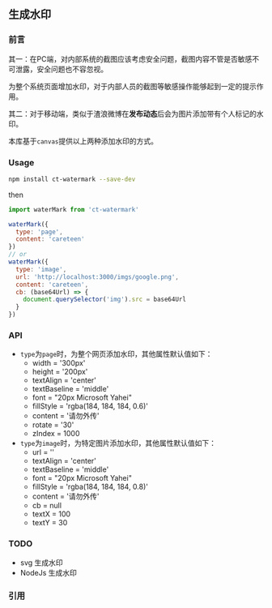 ## 生成水印

### 前言

其一：在PC端，对内部系统的截图应该考虑安全问题，截图内容不管是否敏感不可泄露，安全问题也不容忽视。

为整个系统页面增加水印，对于内部人员的截图等敏感操作能够起到一定的提示作用。

其二：对于移动端，类似于渣浪微博在**发布动态**后会为图片添加带有个人标记的水印。

本库基于`canvas`提供以上两种添加水印的方式。

### Usage

```bash
npm install ct-watermark --save-dev
```
then
```js
import waterMark from 'ct-watermark'

waterMark({
  type: 'page',
  content: 'careteen'
})
// or
waterMark({
  type: 'image',
  url: 'http://localhost:3000/imgs/google.png',
  content: 'careteen',
  cb: (base64Url) => {
    document.querySelector('img').src = base64Url
  }
})
```

### API

- `type`为`page`时，为整个网页添加水印，其他属性默认值如下：
  - width = '300px'
  - height = '200px'
  - textAlign = 'center'
  - textBaseline = 'middle'
  - font = "20px Microsoft Yahei"
  - fillStyle = 'rgba(184, 184, 184, 0.6)'
  - content = '请勿外传'
  - rotate = '30'
  - zIndex = 1000
- `type`为`image`时，为特定图片添加水印，其他属性默认值如下：
  - url = ''
  - textAlign = 'center'
  - textBaseline = 'middle'
  - font = "20px Microsoft Yahei"
  - fillStyle = 'rgba(184, 184, 184, 0.8)'
  - content = '请勿外传'
  - cb = null
  - textX = 100
  - textY = 30
### TODO

- svg 生成水印
- NodeJs 生成水印
### 引用
